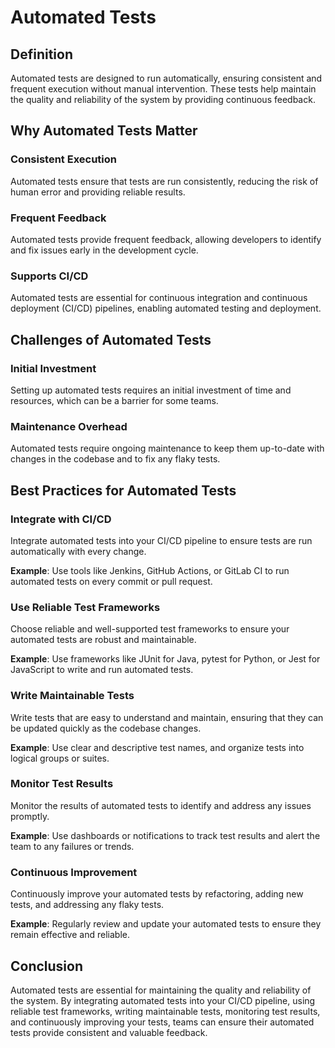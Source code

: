 # Automated Tests

## Definition
Automated tests are designed to run automatically, ensuring consistent and frequent execution without manual intervention. These tests help maintain the quality and reliability of the system by providing continuous feedback.

## Why Automated Tests Matter

### Consistent Execution
Automated tests ensure that tests are run consistently, reducing the risk of human error and providing reliable results.

### Frequent Feedback
Automated tests provide frequent feedback, allowing developers to identify and fix issues early in the development cycle.

### Supports CI/CD
Automated tests are essential for continuous integration and continuous deployment (CI/CD) pipelines, enabling automated testing and deployment.

## Challenges of Automated Tests

### Initial Investment
Setting up automated tests requires an initial investment of time and resources, which can be a barrier for some teams.

### Maintenance Overhead
Automated tests require ongoing maintenance to keep them up-to-date with changes in the codebase and to fix any flaky tests.

## Best Practices for Automated Tests

### Integrate with CI/CD
Integrate automated tests into your CI/CD pipeline to ensure tests are run automatically with every change.

**Example**: Use tools like Jenkins, GitHub Actions, or GitLab CI to run automated tests on every commit or pull request.

### Use Reliable Test Frameworks
Choose reliable and well-supported test frameworks to ensure your automated tests are robust and maintainable.

**Example**: Use frameworks like JUnit for Java, pytest for Python, or Jest for JavaScript to write and run automated tests.

### Write Maintainable Tests
Write tests that are easy to understand and maintain, ensuring that they can be updated quickly as the codebase changes.

**Example**: Use clear and descriptive test names, and organize tests into logical groups or suites.

### Monitor Test Results
Monitor the results of automated tests to identify and address any issues promptly.

**Example**: Use dashboards or notifications to track test results and alert the team to any failures or trends.

### Continuous Improvement
Continuously improve your automated tests by refactoring, adding new tests, and addressing any flaky tests.

**Example**: Regularly review and update your automated tests to ensure they remain effective and reliable.

## Conclusion
Automated tests are essential for maintaining the quality and reliability of the system. By integrating automated tests into your CI/CD pipeline, using reliable test frameworks, writing maintainable tests, monitoring test results, and continuously improving your tests, teams can ensure their automated tests provide consistent and valuable feedback.
